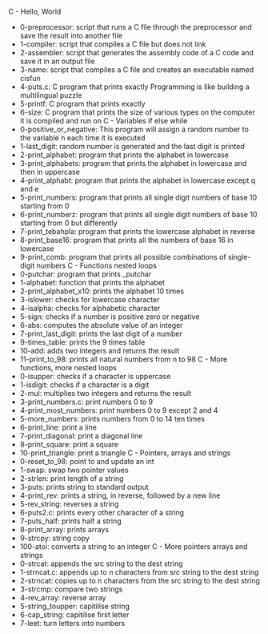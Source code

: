 C - Hello, World
* 0-preprocessor: script that runs a C file through the preprocessor and save the result into another file
* 1-compiler: script that compiles a C file but does not link
* 2-assembler: script that generates the assembly code of a C code and save it in an output file
* 3-name: script that compiles a C file and creates an executable named cisfun
* 4-puts.c: C program that prints exactly Programming is like building a multilingual puzzle
* 5-printf: C program that prints exactly
* 6-size: C program that prints the size of various types on the computer it is compiled and run on
C - Variables if else while
* 0-positive_or_negative: This program will assign a random number to the variable n each time it is executed
* 1-last_digit: random number is generated and the last digit is printed
* 2-print_alphabet: program that prints the alphabet in lowercase
* 3-print_alphabets: program that prints the alphabet in lowercase and then in uppercase
* 4-print_alphabt: program that prints the alphabet in lowercase except q and e
* 5-print_numbers: program that prints all single digit numbers of base 10 starting from 0
* 6-print_numberz: program that prints all single digit numbers of base 10 starting from 0 but differently
* 7-print_tebahpla: program that prints the lowercase alphabet in reverse
* 8-print_base16: program that prints all the numbers of base 16 in lowercase
* 9-print_comb: program that prints all possible combinations of single-digit numbers
C - Functions nested loops
* 0-putchar: program that prints _putchar
* 1-alphabet: function that prints the alphabet
* 2-print_alphabet_x10: prints the alphabet 10 times
* 3-islower: checks for lowercase character
* 4-isalpha: checks for alphabetic character
* 5-sign: checks if a number is positive zero or negative
* 6-abs: computes the absolute value of an integer
* 7-print_last_digit: prints the last digit of a number
* 9-times_table: prints the 9 times table
* 10-add: adds two integers and returns the result
* 11-print_to_98: prints all natural numbers from n to 98
C - More functions, more nested loops
* 0-isupper: checks if a character is uppercase
* 1-isdigit: checks if a character is a digit
* 2-mul: multiplies two integers and returns the result
* 3-print_numbers.c: print numbers 0 to 9
* 4-print_most_numbers: print numbers 0 to 9 except 2 and 4
* 5-more_numbers: prints numbers from 0 to 14 ten times
* 6-print_line: print a line
* 7-print_diagonal: print a diagonal line
* 8-print_square: print a square
* 10-print_triangle: print a triangle
C - Pointers, arrays and strings
* 0-reset_to_98: point to and update an int
* 1-swap: swap two pointer values
* 2-strlen: print length of a string
* 3-puts: prints string to standard output
* 4-print_rev: prints a string, in reverse, followed by a new line
* 5-rev_string: reverses a string
* 6-puts2.c: prints every other character of a string
* 7-puts_half: prints half a string
* 8-print_array: prints arrays
* 9-strcpy: string copy
* 100-atoi: converts a string to an integer
C - More pointers arrays and strings
* 0-strcat: appends the src string to the dest string
* 1-strncat.c: appends up to n characters from src string to the dest string
* 2-strncat: copies up to n characters from the src string to the dest string
* 3-strcmp: compare two strings
* 4-rev_array: reverse array
* 5-string_toupper: capitilise string
* 6-cap_string: capitilise first letter
* 7-leet: turn letters into numbers
